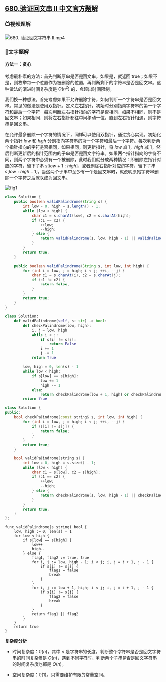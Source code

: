 ## [680.验证回文串 II 中文官方题解](https://leetcode.cn/problems/valid-palindrome-ii/solutions/100000/yan-zheng-hui-wen-zi-fu-chuan-ii-by-leetcode-solut)

### 📺视频题解  

![680. 验证回文字符串 Ⅱ.mp4](93497e92-4bb9-494f-8550-f4a59326a9e8)

### 📖文字题解

#### 方法一：贪心

考虑最朴素的方法：首先判断原串是否是回文串，如果是，就返回 $\text{true}$；如果不是，则枚举每一个位置作为被删除的位置，再判断剩下的字符串是否是回文串。这种做法的渐进时间复杂度是 $O(n^2)$ 的，会超出时间限制。

我们换一种想法。首先考虑如果不允许删除字符，如何判断一个字符串是否是回文串。常见的做法是使用双指针。定义左右指针，初始时分别指向字符串的第一个字符和最后一个字符，每次判断左右指针指向的字符是否相同，如果不相同，则不是回文串；如果相同，则将左右指针都往中间移动一位，直到左右指针相遇，则字符串是回文串。

在允许最多删除一个字符的情况下，同样可以使用双指针，通过贪心实现。初始化两个指针 $\textit{low}$ 和 $\textit{high}$ 分别指向字符串的第一个字符和最后一个字符。每次判断两个指针指向的字符是否相同，如果相同，则更新指针，将 $\textit{low}$ 加 $1$，$\textit{high}$ 减 $1$，然后判断更新后的指针范围内的子串是否是回文字符串。如果两个指针指向的字符不同，则两个字符中必须有一个被删除，此时我们就分成两种情况：即删除左指针对应的字符，留下子串 $s[\textit{low} + 1 : \textit{high}]$，或者删除右指针对应的字符，留下子串 $s[\textit{low} : \textit{high} - 1]$。当这两个子串中至少有一个是回文串时，就说明原始字符串删除一个字符之后就以成为回文串。

![fig1](https://assets.leetcode-cn.com/solution-static/680/680_fig1.png)

```Java [sol1-Java]
class Solution {
    public boolean validPalindrome(String s) {
        int low = 0, high = s.length() - 1;
        while (low < high) {
            char c1 = s.charAt(low), c2 = s.charAt(high);
            if (c1 == c2) {
                ++low;
                --high;
            } else {
                return validPalindrome(s, low, high - 1) || validPalindrome(s, low + 1, high);
            }
        }
        return true;
    }

    public boolean validPalindrome(String s, int low, int high) {
        for (int i = low, j = high; i < j; ++i, --j) {
            char c1 = s.charAt(i), c2 = s.charAt(j);
            if (c1 != c2) {
                return false;
            }
        }
        return true;
    }
}
```

```python [sol1-Python3]
class Solution:
    def validPalindrome(self, s: str) -> bool:
        def checkPalindrome(low, high):
            i, j = low, high
            while i < j:
                if s[i] != s[j]:
                    return False
                i += 1
                j -= 1
            return True

        low, high = 0, len(s) - 1
        while low < high:
            if s[low] == s[high]: 
                low += 1
                high -= 1
            else:
                return checkPalindrome(low + 1, high) or checkPalindrome(low, high - 1)
        return True
```

```C++ [sol1-C++]
class Solution {
public:
    bool checkPalindrome(const string& s, int low, int high) {
        for (int i = low, j = high; i < j; ++i, --j) {
            if (s[i] != s[j]) {
                return false;
            }
        }
        return true;
    }

    bool validPalindrome(string s) {
        int low = 0, high = s.size() - 1;
        while (low < high) {
            char c1 = s[low], c2 = s[high];
            if (c1 == c2) {
                ++low;
                --high;
            } else {
                return checkPalindrome(s, low, high - 1) || checkPalindrome(s, low + 1, high);
            }
        }
        return true;
    }
};
```

```golang [sol1-Golang]
func validPalindrome(s string) bool {
    low, high := 0, len(s) - 1
    for low < high {
        if s[low] == s[high] {
            low++
            high--
        } else {
            flag1, flag2 := true, true
            for i, j := low, high - 1; i < j; i, j = i + 1, j - 1 {
                if s[i] != s[j] {
                    flag1 = false
                    break
                }
            }
            for i, j := low + 1, high; i < j; i, j = i + 1, j - 1 {
                if s[i] != s[j] {
                    flag2 = false
                    break
                }
            }
            return flag1 || flag2
        }
    }
    return true
}
```

**复杂度分析**

* 时间复杂度：$O(n)$，其中 $n$ 是字符串的长度。判断整个字符串是否是回文字符串的时间复杂度是 $O(n)$，遇到不同字符时，判断两个子串是否是回文字符串的时间复杂度也都是 $O(n)$。

* 空间复杂度：$O(1)$。只需要维护有限的常量空间。